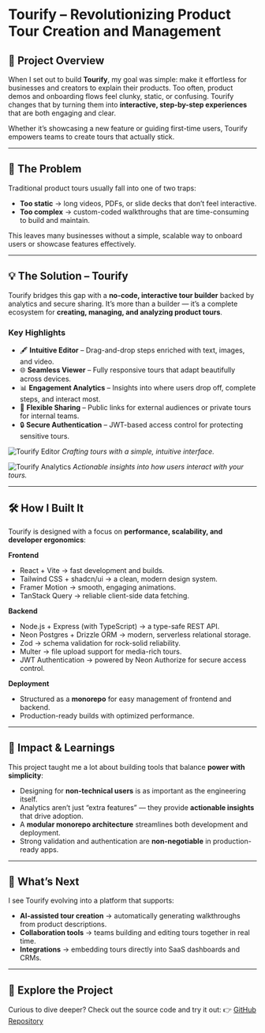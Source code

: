# Tourify – Revolutionizing Product Tour Creation and Management

## 📌 Project Overview

When I set out to build **Tourify**, my goal was simple: make it effortless for businesses and creators to explain their products. Too often, product demos and onboarding flows feel clunky, static, or confusing. Tourify changes that by turning them into **interactive, step-by-step experiences** that are both engaging and clear.

Whether it’s showcasing a new feature or guiding first-time users, Tourify empowers teams to create tours that actually stick.

---

## 🚩 The Problem

Traditional product tours usually fall into one of two traps:

* **Too static** → long videos, PDFs, or slide decks that don’t feel interactive.
* **Too complex** → custom-coded walkthroughs that are time-consuming to build and maintain.

This leaves many businesses without a simple, scalable way to onboard users or showcase features effectively.

---

## 💡 The Solution – Tourify

Tourify bridges this gap with a **no-code, interactive tour builder** backed by analytics and secure sharing. It’s more than a builder — it’s a complete ecosystem for **creating, managing, and analyzing product tours**.

### Key Highlights

* 🖋️ **Intuitive Editor** – Drag-and-drop steps enriched with text, images, and video.
* 🌐 **Seamless Viewer** – Fully responsive tours that adapt beautifully across devices.
* 📊 **Engagement Analytics** – Insights into where users drop off, complete steps, and interact most.
* 🔗 **Flexible Sharing** – Public links for external audiences or private tours for internal teams.
* 🔒 **Secure Authentication** – JWT-based access control for protecting sensitive tours.

![Tourify Editor](./tourify-editor.png)
*Crafting tours with a simple, intuitive interface.*

![Tourify Analytics](./tourify-analytics.png)
*Actionable insights into how users interact with your tours.*

---

## 🛠️ How I Built It

Tourify is designed with a focus on **performance, scalability, and developer ergonomics**:

**Frontend**

* React + Vite → fast development and builds.
* Tailwind CSS + shadcn/ui → a clean, modern design system.
* Framer Motion → smooth, engaging animations.
* TanStack Query → reliable client-side data fetching.

**Backend**

* Node.js + Express (with TypeScript) → a type-safe REST API.
* Neon Postgres + Drizzle ORM → modern, serverless relational storage.
* Zod → schema validation for rock-solid reliability.
* Multer → file upload support for media-rich tours.
* JWT Authentication → powered by Neon Authorize for secure access control.

**Deployment**

* Structured as a **monorepo** for easy management of frontend and backend.
* Production-ready builds with optimized performance.

---

## 🚀 Impact & Learnings

This project taught me a lot about building tools that balance **power with simplicity**:

* Designing for **non-technical users** is as important as the engineering itself.
* Analytics aren’t just “extra features” — they provide **actionable insights** that drive adoption.
* A **modular monorepo architecture** streamlines both development and deployment.
* Strong validation and authentication are **non-negotiable** in production-ready apps.

---

## 🔮 What’s Next

I see Tourify evolving into a platform that supports:

* **AI-assisted tour creation** → automatically generating walkthroughs from product descriptions.
* **Collaboration tools** → teams building and editing tours together in real time.
* **Integrations** → embedding tours directly into SaaS dashboards and CRMs.

---

## 📂 Explore the Project

Curious to dive deeper? Check out the source code and try it out:
👉 [GitHub Repository](https://github.com/tanay-787/product-demo-app)